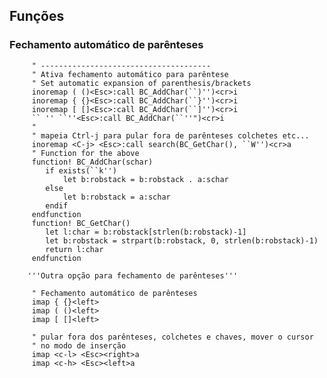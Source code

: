 Funções 
-------

### Fechamento automático de parênteses 

         " --------------------------------------
         " Ativa fechamento automático para parêntese
         " Set automatic expansion of parenthesis/brackets
         inoremap ( ()<Esc>:call BC_AddChar(``)'')<cr>i
         inoremap { {}<Esc>:call BC_AddChar(``}'')<cr>i
         inoremap [ []<Esc>:call BC_AddChar(``]'')<cr>i
         `` '' ``''<Esc>:call BC_AddChar(``''")<cr>i
         "
         " mapeia Ctrl-j para pular fora de parênteses colchetes etc...
         inoremap <C-j> <Esc>:call search(BC_GetChar(), ``W'')<cr>a
         " Function for the above
         function! BC_AddChar(schar)
            if exists(``k'')
                let b:robstack = b:robstack . a:schar
            else
                let b:robstack = a:schar
            endif
         endfunction
         function! BC_GetChar()
            let l:char = b:robstack[strlen(b:robstack)-1]
            let b:robstack = strpart(b:robstack, 0, strlen(b:robstack)-1)
            return l:char
         endfunction
        
        '''Outra opção para fechamento de parênteses'''
        
         " Fechamento automático de parênteses
         imap { {}<left>
         imap ( ()<left>
         imap [ []<left>
        
         " pular fora dos parênteses, colchetes e chaves, mover o cursor
         " no modo de inserção
         imap <c-l> <Esc><right>a
         imap <c-h> <Esc><left>a



